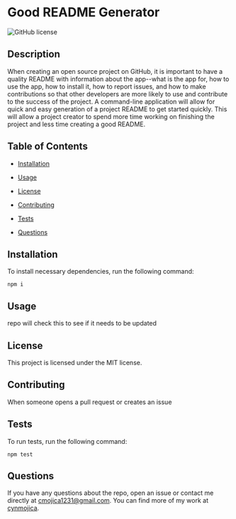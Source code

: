 # Good README Generator

![GitHub license](https://img.shields.io/badge/license-MIT-blue.svg)

## Description

When creating an open source project on GitHub, it is important to have a quality README with information about the app--what is the app for, how to use the app, how to install it, how to report issues, and how to make contributions so that other developers are more likely to use and contribute to the success of the project. A command-line application will allow for quick and easy generation of a project README to get started quickly. This will allow a project creator to spend more time working on finishing the project and less time creating a good README.

## Table of Contents

- [Installation](#installation)

- [Usage](#usage)

- [License](#license)

- [Contributing](#contributing)

- [Tests](#tests)

- [Questions](#questions)

## Installation

To install necessary dependencies, run the following command:

```
npm i
```

## Usage

repo will check this to see if it needs to be updated

## License

This project is licensed under the MIT license.

## Contributing

When someone opens a pull request or creates an issue

## Tests

To run tests, run the following command:

```
npm test
```

## Questions

If you have any questions about the repo, open an issue or contact me directly at cmojica1231@gmail.com. You can find more of my work at [cynmojica](https://github.com/cynmojica/).
